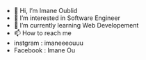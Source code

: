 - 👋 Hi, I’m Imane Oublid
- 👀 I’m interested in Software Engineer
- 🌱 I’m currently learning Web Developement 
- 📫 How to reach me 
- instgram : imaneeeouuu
- Facebook : Imane Ou

<!---
imaneeoublid/imaneeoublid is a ✨ special ✨ repository because its `README.md` (this file) appears on your GitHub profile.
You can click the Preview link to take a look at your changes.
--->
